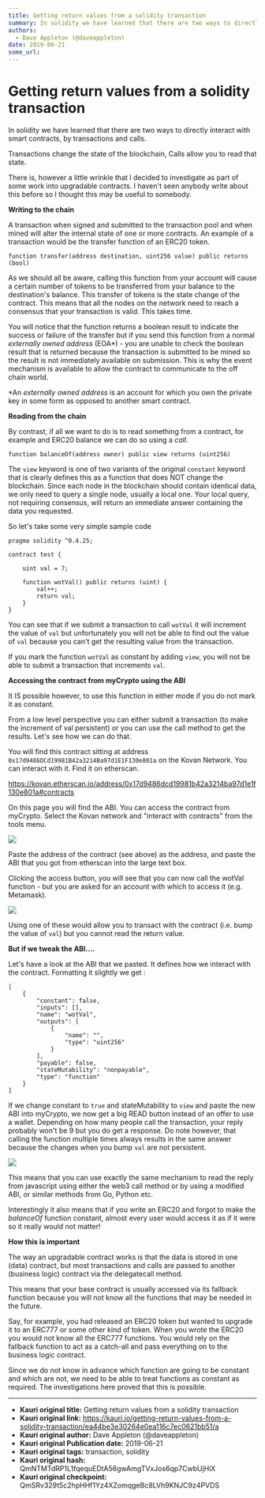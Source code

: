```yaml
---
title: Getting return values from a solidity transaction
summary: In solidity we have learned that there are two ways to directly interact with smart contracts, by transactions and calls. Transactions change the state of the blockchain, Calls allow you to read that state. There is, however a little wrinkle that I decided to investigate as part of some work into upgradable contracts. I havent seen anybody write about this before so I thought this may be useful to somebody. Writing to the chain A transaction when signed and submitted to the transaction pool and
authors:
  - Dave Appleton (@daveappleton)
date: 2019-06-21
some_url: 
---
```


# Getting return values from a solidity transaction


In solidity we have learned that there are two ways to directly interact with smart contracts, by transactions and calls.

Transactions change the state of the blockchain, Calls allow you to read that state.

There is, however a little wrinkle that I decided to investigate as part of some work into upgradable contracts. I haven't seen anybody write about this before so I thought this may be useful to somebody.

**Writing to the chain**

A transaction when signed and submitted to the transaction pool and when mined will alter the internal state of one or more contracts. An example of a transaction would be the transfer function of an ERC20 token.

`function transfer(address destination, uint256 value) public returns (bool)`

As we should all be aware, calling this function from your account will cause a certain number of tokens to be transferred from your balance to the destination's balance. This transfer of tokens is the state change of the contract. This means that all the nodes on the network need to reach a consensus that your transaction is valid. This takes time.

You will notice that the function returns a boolean result to indicate the success or failure of the transfer but if you send this function from a normal _externally owned address_ (EOA*) - you are unable to check the boolean result that is returned because the transaction is submitted to be mined so the result is not immediately available on submission. This is why the event mechanism is available to allow the contract to communicate to the off chain world.

*An _externally owned address_ is an account for which you own the private key in some form as opposed to another smart contract.

**Reading from the chain**

By contrast, if all we want to do is to read something from a contract, for example and ERC20 balance we can do so using a _call_.

`function balanceOf(address owner) public view returns (uint256)`

The `view` keyword is one of two variants of the original `constant` keyword that is clearly defines this as a function that does NOT change the blockchain. Since each node in the blockchain should contain identical data, we only need to query a single node, usually a local one. Your local query, not requiring consensus, will return an immediate answer containing the data you requested.

So let's take some very simple sample code

```
pragma solidity ^0.4.25;

contract test {
    
    uint val = 7;
    
    function wotVal() public returns (uint) {
        val++;
        return val;
    }
}
```

You can see that if we submit a transaction to call `wotVal` it will increment the value of `val` but unfortunately you will not be able to find out the value of `val` because you can't get the resulting value from the transaction.

If you mark the function `wotVal` as constant by adding `view`, you will not be able to submit a transaction that increments `val`.

**Accessing the contract from myCrypto using the ABI**

It IS possible however, to use this function in either mode if you do not mark it as constant.

From a low level perspective you can either submit a transaction (to make the increment of val persistent) or you can use the call method to get the results. Let's see how we can do that.

You will find this contract sitting at address `0x17d9486DCd19981B42a3214Ba97d1E1F130e801a` on the Kovan Network. You can interact with it. Find it on etherscan.

https://kovan.etherscan.io/address/0x17d9486dcd19981b42a3214ba97d1e1f130e801a#contracts

On this page you will find the ABI. You can access the contract from myCrypto. Select the Kovan network and "interact with contracts" from the tools menu.

![
](https://ipfs.infura.io/ipfs/QmcqRJYhzsjZYqJd3cQhx2pnMkEeJP6pvZbT6MGrzwZT5U)

Paste the address of the contract (see above) as the address, and paste the ABI that you got from etherscan into the large text box.

Clicking the access button, you will see that you can now call the wotVal function - but you are asked for an account with which to access it (e.g. Metamask). 

![](https://ipfs.infura.io/ipfs/Qmf25PRUaybpgmcfiSFa4YohjFDg9mccKwEWAnn2B8hYhD)

Using one of these would allow you to transact with the contract (i.e. bump the value of `val`) but you cannot read the return value.

**But if we tweak the ABI....**

Let's have a look at the ABI that we pasted. It defines how we interact with the contract. Formatting it slightly we get :

```
[
    {
        "constant": false,
        "inputs": [],
        "name": "wotVal",
        "outputs": [
            {
                "name": "",
                "type": "uint256"
            }
        ],
        "payable": false,
        "stateMutability": "nonpayable",
        "type": "function"
    }
]
```

If we change constant to `true` and stateMutability to `view` and paste the new ABI into myCrypto, we now get a big READ button instead of an offer to use a wallet. Depending on how many people call the transaction, your reply probably won't be 9 but you do get a response. Do note however, that calling the function multiple times always results in the same answer because the changes when you bump `val` are not persistent.

![](https://ipfs.infura.io/ipfs/QmRMsvV2VkvHe5cGWPfCQj4HGsbLmn2rrzAuS8AkLqn5GL)

This means that you can use exactly the same mechanism to read the reply from javascript using either the web3 call method or by using a modified ABI, or similar methods from Go, Python etc.

Interestingly it also means that if you write an ERC20 and forgot to make the _balanceOf_ function constant, almost every user would access it as if it were so it really would not matter!

**How this is important**

The way an upgradable contract works is that the data is stored in one (data) contract, but most transactions and calls are passed to another (business logic) contract via the delegatecall method. 

This means that your base contract is usually accessed via its fallback function because you will not know all the functions that may be needed in the future.

Say, for example, you had released an ERC20 token but wanted to upgrade it to an ERC777 or some other kind of token. When you wrote the ERC20 you would not know all the ERC777 functions. You would rely on the fallback function to act as a catch-all and pass everything on to the business logic contract.

Since we do not know in advance which function are going to be constant and which are not, we need to be able to treat functions as constant as required. The investigations here proved that this is possible.



---

- **Kauri original title:** Getting return values from a solidity transaction
- **Kauri original link:** https://kauri.io/getting-return-values-from-a-solidity-transaction/ea44be3e30264e0ea116c7ec0621bb51/a
- **Kauri original author:** Dave Appleton (@daveappleton)
- **Kauri original Publication date:** 2019-06-21
- **Kauri original tags:** transaction, solidity
- **Kauri original hash:** QmNTMTdRP1L1fqequEDtA56gwAmgTVxJos6qp7CwbUjHiX
- **Kauri original checkpoint:** QmSRv329t5c2hpHHf1Yz4XZomqgeBc8LVh9KNJC9z4PVDS



